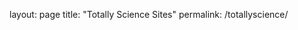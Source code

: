 layout: page
title: "Totally Science Sites"
permalink: /totallyscience/

<!DOCTYPE html>
<html lang="en">

<head>
    <title>Totally Science</title>
    <!--Cache Killer-->
    <meta http-equiv="Cache-Control" content="no-cache, no-store, must-revalidate" />
    <meta http-equiv="Pragma" content="no-cache" />
    <meta http-equiv="Expires" content="0" />
    <script>
        const html = document.getElementsByTagName('head')[0].innerHTML;
        const title = document.getElementsByTagName('title')[0];


        /*const mainJS = document.createElement("script")
        mainJS.src = `assets/scripts/main.js?${new Date().getTime()}`
        title.insertAdjacentElement('afterend', mainJS)*/

        //title.insertAdjacentElement('afterend', accountJS)

        //const mainCSS = `<link rel='stylesheet' href='assets/styles/main.css?${new Date().getTime()}'>`
        //const preferencesCSS = `<link rel='stylesheet' href='assets/styles/preferences.css?${new Date().getTime()}'>`

        //document.getElementsByTagName('head')[0].innerHTML += mainCSS + preferencesCSS
    </script>

    <link rel='stylesheet' href='./main.css'>

    <meta http-equiv="Cache-Control" content="no-cache, no-store, must-revalidate" />
    <meta http-equiv="Pragma" content="no-cache" />
    <meta http-equiv="Expires" content="0" />
    <!--End Cache Killer-->

    <link rel="icon" href="./assets/logo.png">

    <link rel="stylesheet" href="./popups/modal.css">

    <style>
        #headerText {
            text-align: center;
        }
        
        #headerText h1 {
            color: red;
        }
        
        #mainButton {
            padding-top: 2vw;
            text-align: center;
        }
        
        #mainButton button {
            font-size: 2vw;
            width: 16vw;
            height: 3vw;
            color: var(--light-color);
            background-color: var(--accent-color);
            border: 0px;
            border-radius: 10px;
            cursor: pointer;
        }
        
        #linksText {
            text-align: center;
            font-size: 1vw;
            padding-top: 4vh;
        }
        
        .link {
            text-decoration: none;
            cursor: pointer;
        }
        
        .link:hover {
            color: var(--accent-color);
        }
        
        .check::after {
            font-size: 1vw;
            content: ' \2714';
            color: rgb(0, 255, 0);
        }
        
        .x::after {
            font-size: 1vw;
            content: ' \274C';
            color: red;
        }
    </style>
</head>

<body id="body">
    <div id="navbar">
        <div id="leftbar">
        </div>
        <div id="middlebar">
            <p>Totally Science</p>
        </div>
        <div id="rightbar">
        </div>
    </div>

    <div style="padding-top: 90px;"></div>

    <div id="headerText">
        <h1 id="bookmarkText">Make sure you bookmark this tab by pressing CTRL + D</h1>
        <h2>This website will be updated with new links whenever they are created so <span style="color: var(--accent-color);"><b>Totally Science</b> never gets blocked</span>.</h2>
    </div>

    <!--<div id="mainButton">
        <button onclick="window.open('https://docs.google.com/document/d/11nMRRXdlWo2UtfUJ_dhPpy-iePMBRLVfJnlIt_wTq0M/edit?usp=sharing', '_blank')">Google Doc</button>
    </div>-->

    <div id="linksText">
        <p><a class="link" href="https://totallyscience.co">&#x1F451; https://totallyscience.co</a></p>
        <p><a class="link" href="https://totallyscience.github.io">https://totallyscience.github.io</a></p>
        <p><a class="link" href="https://totallymath.org">https://totallymath.org</a></p>
        <p><a class="link" href="https://totallyalgebra.com">https://totallyalgebra.com</a></p>
        <p><a class="link" href="https://definitelyscience.com">https://definitelyscience.com</a></p>
        <p><a class="link" href="https://mathplace.co">https://mathplace.co</a></p>
        <p><a class="link" href="https://actuallyspanish.com">https://actuallyspanish.com</a></p>
        <p><a class="link" href="https://actuallymath.com">https://actuallymath.com</a></p>
        <p><a class="link" href="https://literallymath.com">https://literallymath.com</a></p>
        <p><a class="link" href="https://sidthescientist.com">https://sidthescientist.com</a></p>
    </div>


    <script src="./popups/modal.js"></script>
</body>


<script src="./main.js?v2"></script>

</html>
